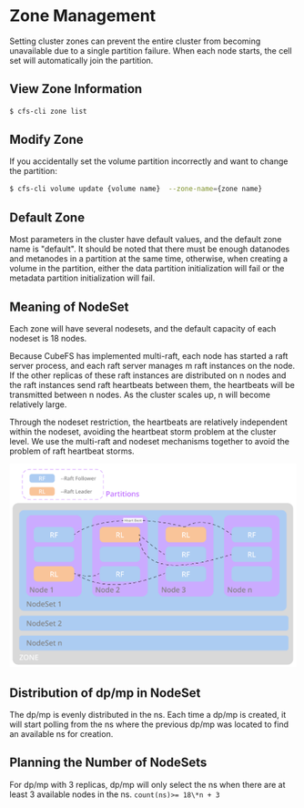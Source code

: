 # Zone Management

Setting cluster zones can prevent the entire cluster from becoming unavailable due to a single partition failure. When each node starts, the cell set will automatically join the partition.

## View Zone Information

``` bash
$ cfs-cli zone list
```

## Modify Zone

If you accidentally set the volume partition incorrectly and want to change the partition:

``` bash
$ cfs-cli volume update {volume name}  --zone-name={zone name}
```

## Default Zone

Most parameters in the cluster have default values, and the default zone name is "default". It should be noted that there must be enough datanodes and metanodes in a partition at the same time, otherwise, when creating a volume in the partition, either the data partition initialization will fail or the metadata partition initialization will fail.

## Meaning of NodeSet

Each zone will have several nodesets, and the default capacity of each nodeset is 18 nodes.

Because CubeFS has implemented multi-raft, each node has started a raft server process, and each raft server manages m raft instances on the node. If the other replicas of these raft instances are distributed on n nodes and the raft instances send raft heartbeats between them, the heartbeats will be transmitted between n nodes. As the cluster scales up, n will become relatively large.

Through the nodeset restriction, the heartbeats are relatively independent within the nodeset, avoiding the heartbeat storm problem at the cluster level. We use the multi-raft and nodeset mechanisms together to avoid the problem of raft heartbeat storms.

![nodeset](../pic/nodeset.png)

## Distribution of dp/mp in NodeSet

The dp/mp is evenly distributed in the ns. Each time a dp/mp is created, it will start polling from the ns where the previous dp/mp was located to find an available ns for creation.

## Planning the Number of NodeSets

For dp/mp with 3 replicas, dp/mp will only select the ns when there are at least 3 available nodes in the ns. `count(ns)>= 18\*n + 3`